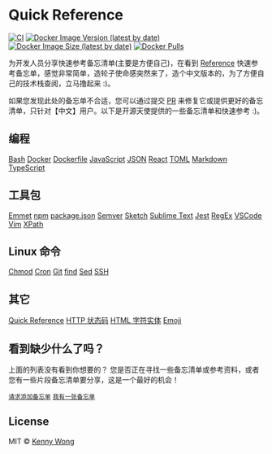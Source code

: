 Quick Reference
===

<!--rehype:ignore:start-->
[![CI](https://github.com/jaywcjlove/reference/actions/workflows/ci.yml/badge.svg)](https://github.com/jaywcjlove/reference/actions/workflows/ci.yml)
[![Docker Image Version (latest by date)](https://img.shields.io/docker/v/wcjiang/reference)](https://hub.docker.com/r/wcjiang/reference)
[![Docker Image Size (latest by date)](https://img.shields.io/docker/image-size/wcjiang/reference)](https://hub.docker.com/r/wcjiang/reference)
[![Docker Pulls](https://img.shields.io/docker/pulls/wcjiang/reference)](https://hub.docker.com/r/wcjiang/reference)
<!--rehype:ignore:end-->

为开发人员分享快速参考备忘清单(主要是方便自己)，在看到 [Reference](https://github.com/Randy8080/reference) 快速参考备忘单，感觉非常简单，造轮子使命感突然来了，造个中文版本的，为了方便自己的技术栈查阅，立马撸起来 :)。

如果您发现此处的备忘单不合适，您可以通过提交 [PR](https://github.com/jaywcjlove/reference/blob/main/CONTRIBUTING.md) 来修复它或提供更好的备忘清单，只针对【中文】用户。以下是开源天使提供的一些备忘清单和快速参考 :)。

## 编程

[Bash](./docs/bash.md)<!--rehype:style=background: rgb(72 143 223/var(\-\-bg\-opacity));-->
[Docker](./docs/docker.md)<!--rehype:style=background: rgb(72 143 223/var(\-\-bg\-opacity));-->
[Dockerfile](./docs/dockerfile.md)<!--rehype:style=background: rgb(0 72 153/var(\-\-bg\-opacity));-->
[JavaScript](./docs/javascript.md)<!--rehype:style=background: rgb(203 183 31/var(\-\-bg\-opacity));-->
[JSON](./docs/json.md)<!--rehype:style=background: rgb(57 59 60/var(\-\-bg\-opacity));-->
[React](./docs/react.md)<!--rehype:style=background: rgb(34 143 173/var(\-\-bg\-opacity));-->
[TOML](./docs/toml.md)<!--rehype:style=background: rgb(132 132 132/var(\-\-bg\-opacity));-->
[Markdown](./docs/markdown.md)<!--rehype:style=background: rgb(103 61 156/var(\-\-bg\-opacity));-->
[TypeScript](./docs/typescript.md)<!--rehype:style=background: rgb(49 120 198/var(\-\-bg\-opacity));-->
<!--rehype:class=home-card-->

## 工具包

[Emmet](./docs/emmet.md)<!--rehype:style=background: rgb(122 203 23/var(\-\-bg\-opacity));-->
[npm](./docs/npm.md)<!--rehype:style=background: rgb(203 2 0/var(\-\-bg\-opacity));-->
[package.json](./docs/package.json.md)<!--rehype:style=background: rgb(132 132 132/var(\-\-bg\-opacity));-->
[Semver](./docs/semver.md)<!--rehype:style=background: rgb(106 111 141/var(\-\-bg\-opacity));-->
[Sketch](./docs/sketch.md)<!--rehype:style=background: rgb(223 148 0/var(\-\-bg\-opacity));-->
[Sublime Text](./docs/sublime-text.md)<!--rehype:style=background: rgb(223 148 0/var(\-\-bg\-opacity));-->
[Jest](./docs/jest.md)<!--rehype:style=background: rgb(153 66 91/var(\-\-bg\-opacity));-->
[RegEx](./docs/regex.md)<!--rehype:style=background: rgb(149 36 155/var(\-\-bg\-opacity));-->
[VSCode](./docs/vscode.md)<!--rehype:style=background: rgb(91 163 230/var(\-\-bg\-opacity));-->
[Vim](./docs/vim.md)<!--rehype:style=background: rgb(9 150 8/var(\-\-bg\-opacity));-->
[XPath](./docs/xpath.md)<!--rehype:style=background: rgb(91 163 230/var(\-\-bg\-opacity));-->
<!--rehype:class=home-card-->

## Linux 命令

[Chmod](./docs/chmod.md)<!--rehype:style=background: rgb(239 68 113/var(\-\-bg\-opacity));-->
[Cron](./docs/cron.md)<!--rehype:style=background: rgb(239 68 68/var(\-\-bg\-opacity));-->
[Git](./docs/git.md)<!--rehype:style=background: rgb(215 89 62/var(\-\-bg\-opacity));-->
[find](./docs/find.md)<!--rehype:style=background: rgb(16 185 129/var(\-\-bg\-opacity));-->
[Sed](./docs/sed.md)<!--rehype:style=background: rgb(16 185 129/var(\-\-bg\-opacity));-->
[SSH](./docs/ssh.md)<!--rehype:style=background: rgb(99 99 99/var(\-\-bg\-opacity));-->
<!--rehype:class=home-card-->

## 其它

[Quick Reference](./docs/quickreference.md)<!--rehype:style=background: rgb(16 185 129/var(\-\-bg\-opacity));-->
[HTTP 状态码](./docs/http-status-code.md)<!--rehype:style=background: rgb(16 185 129/var(\-\-bg\-opacity));-->
[HTML 字符实体](./docs/html-char.md)<!--rehype:style=background: rgb(16 185 129/var(\-\-bg\-opacity));-->
[Emoji](./docs/emoji.md)<!--rehype:style=background: rgb(16 185 129/var(\-\-bg\-opacity));-->
<!--rehype:class=home-card-->

## 看到缺少什么了吗？
<!--rehype:wrap-style=text-align: center;max-width: 650px;margin: 0 auto;padding-top:4rem;&class=home-title-reset-->

上面的列表没有看到你想要的？ 您是否正在寻找一些备忘清单或参考资料，或者您有一些片段备忘清单要分享，这是一个最好的机会！

[`请求添加备忘单`](https://github.com/jaywcjlove/reference/issues/new?title=备忘清单+请求%3A+&labels=request&template=cheatsheet-request.md&assignee=jaywcjlove)<!--rehype:class=home-button&style=margin-top:2rem&target=__blank-->
[`我有一张备忘单`](https://github.com/jaywcjlove/reference/blob/main/CONTRIBUTING.md)<!--rehype:class=home-button text-grey&target=__blank-->
<!--rehype:style=margin-top:3rem-->

<!--rehype:ignore:start-->
## License

MIT © [Kenny Wong](https://github.com/jaywcjlove)
<!--rehype:ignore:end-->
